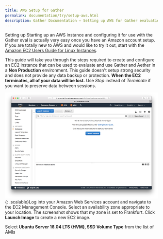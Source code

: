 ```yaml
---
title: AWS Setup for Gather
permalink: documentation/try/setup-aws.html
description: Gather Documentation – Setting up AWS for Gather evaluation
---
```

Setting up 
Starting up an AWS instance and configuring it for use with the Gather eval is actually very easy once you have an Amazon account setup.  If you are totally new to AWS and would like to try it out, start with the [Amazon EC2 Users Guide for Linux Instances](https://docs.aws.amazon.com/AWSEC2/latest/UserGuide/concepts.html).

This guide will take you through the steps required to create and configure an EC2 instance that can be used to evaluate and use Gather and Aether in a **Non Production** environment.  This guide doesn't setup strong security and does not provide any data backup or protection.  **When the EC2 terminates, all of your data will be lost.**   Use *Stop* instead of *Terminate* if you want to preserve data between sessions.

![AWS EC2 Launch](/images/aws-ec2-launch.png){: .scalable}Log into your Amazon Web Services account and navigate to the EC2 Management Console.  Select an availability zone appropriate to your location. The screenshot shows that my zone is set to Frankfurt. Click **Launch Image** to create a new EC2 image.

Select **Ubuntu Server 16.04 LTS (HVM), SSD Volume Type** from the list of AMIs



